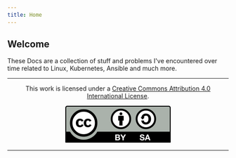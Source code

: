 ```yaml
---
title: Home
---
```

## Welcome

These Docs are a collection of stuff and problems I've encountered over time related to Linux, Kubernetes, Ansible and much more.

***

<center>

This work is licensed under a [Creative Commons Attribution 4.0 International License](https://creativecommons.org/licenses/by-sa/4.0/).

![Creative Commons Attribution 4.0 International License](images/cc-by-sa.svg)

</center>

***